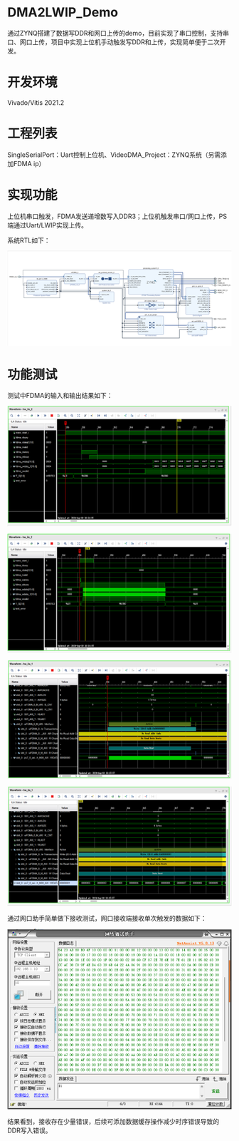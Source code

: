 # DMA2LWIP_Demo
通过ZYNQ搭建了数据写DDR和网口上传的demo，目前实现了串口控制，支持串口、网口上传，项目中实现上位机手动触发写DDR和上传，实现简单便于二次开发。

# 开发环境
Vivado/Vitis 2021.2

# 工程列表
SingleSerialPort：Uart控制上位机、VideoDMA_Project：ZYNQ系统（另需添加FDMA ip）

# 实现功能
上位机串口触发，FDMA发送递增数写入DDR3；上位机触发串口/网口上传，PS端通过Uart/LWIP实现上传。

系统RTL如下：

![image](./image/系统RTL.png)

# 功能测试
测试中FDMA的输入和输出结果如下：

![image](./image/FDMA输入.png)

![image](./image/FDMA输入2.png)

![image](./image/FDMA输出.png)

![image](./image/FDMA输出2.png)

通过网口助手简单做下接收测试，网口接收端接收单次触发的数据如下：

![image](./image/网口接收端.png)

结果看到，接收存在少量错误，后续可添加数据缓存操作减少时序错误导致的DDR写入错误。
